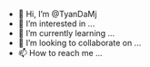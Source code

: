 - 👋 Hi, I’m @TyanDaMj
- 👀 I’m interested in ...
- 🌱 I’m currently learning ...
- 💞️ I’m looking to collaborate on ...
- 📫 How to reach me ...

<!---
TyanDaMj/TyanDaMj is a ✨ special ✨ repository because its `README.md` (this file) appears on your GitHub profile.
You can click the Preview link to take a look at your changes.
--->
